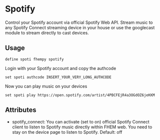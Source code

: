 
# Spotify
Control your Spotify account via official Spotify Web API. Stream music to any Spotify Connect streaming device in your house or use the googlecast module to stream directly to cast devices.

## Usage
```
define spoti fhempy spotify
```

Login with your Spotify account and copy the authcode
```
set spoti authcode INSERT_YOUR_VERY_LONG_AUTHCODE
```

Now you can play music on your devices
```
set spoti play https://open.spotify.com/artist/4PBCFEjR4a3OGdOZ6jeKKM
```

## Attributes
 - spotify_connect: You can activate (set to on) official Spotify Connect client to listen to Spotify music directly within FHEM web. You need to stay on the device page to listen to Spotify. Default: off